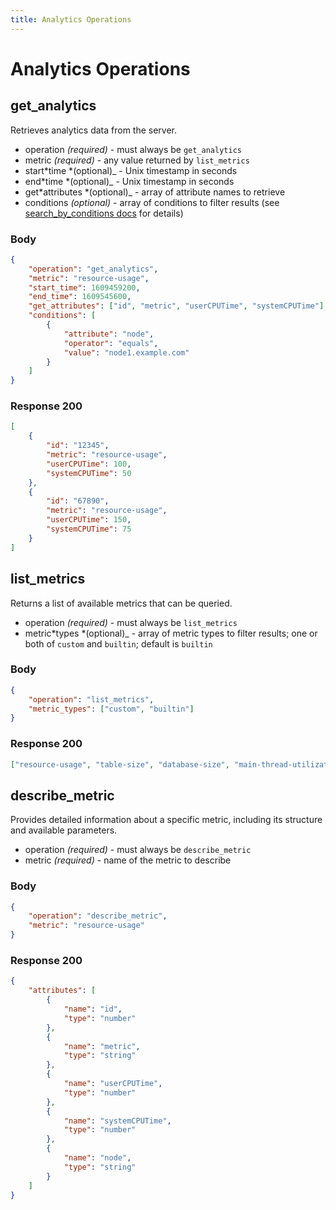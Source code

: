 ```yaml
---
title: Analytics Operations
---
```


# Analytics Operations

## get_analytics

Retrieves analytics data from the server.

- operation _(required)_ - must always be `get_analytics`
- metric _(required)_ - any value returned by `list_metrics`
- start*time *(optional)\_ - Unix timestamp in seconds
- end*time *(optional)\_ - Unix timestamp in seconds
- get*attributes *(optional)\_ - array of attribute names to retrieve
- conditions _(optional)_ - array of conditions to filter results (see [search_by_conditions docs](developers/operations-api/nosql-operations) for details)

### Body

```json
{
	"operation": "get_analytics",
	"metric": "resource-usage",
	"start_time": 1609459200,
	"end_time": 1609545600,
	"get_attributes": ["id", "metric", "userCPUTime", "systemCPUTime"],
	"conditions": [
		{
			"attribute": "node",
			"operator": "equals",
			"value": "node1.example.com"
		}
	]
}
```

### Response 200

```json
[
	{
		"id": "12345",
		"metric": "resource-usage",
		"userCPUTime": 100,
		"systemCPUTime": 50
	},
	{
		"id": "67890",
		"metric": "resource-usage",
		"userCPUTime": 150,
		"systemCPUTime": 75
	}
]
```

## list_metrics

Returns a list of available metrics that can be queried.

- operation _(required)_ - must always be `list_metrics`
- metric*types *(optional)\_ - array of metric types to filter results; one or both of `custom` and `builtin`; default is `builtin`

### Body

```json
{
	"operation": "list_metrics",
	"metric_types": ["custom", "builtin"]
}
```

### Response 200

```json
["resource-usage", "table-size", "database-size", "main-thread-utilization", "utilization", "storage-volume"]
```

## describe_metric

Provides detailed information about a specific metric, including its structure and available parameters.

- operation _(required)_ - must always be `describe_metric`
- metric _(required)_ - name of the metric to describe

### Body

```json
{
	"operation": "describe_metric",
	"metric": "resource-usage"
}
```

### Response 200

```json
{
	"attributes": [
		{
			"name": "id",
			"type": "number"
		},
		{
			"name": "metric",
			"type": "string"
		},
		{
			"name": "userCPUTime",
			"type": "number"
		},
		{
			"name": "systemCPUTime",
			"type": "number"
		},
		{
			"name": "node",
			"type": "string"
		}
	]
}
```
